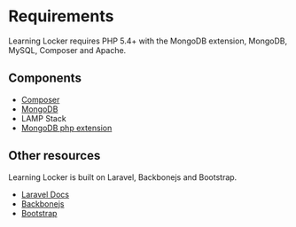 Requirements
============

Learning Locker requires PHP 5.4+ with the MongoDB extension, MongoDB, MySQL, Composer and Apache.

## Components

* [Composer](http://getcomposer.org)
* [MongoDB](http://mongodb.org)
* LAMP Stack
* [MongoDB php extension](http://www.php.net/manual/en/mongo.installation.php)

## Other resources

Learning Locker is built on Laravel, Backbonejs and Bootstrap.

* [Laravel Docs](http://laravel.com)
* [Backbonejs](http://backbonejs.com)
* [Bootstrap](http://getbootstrap.com)
